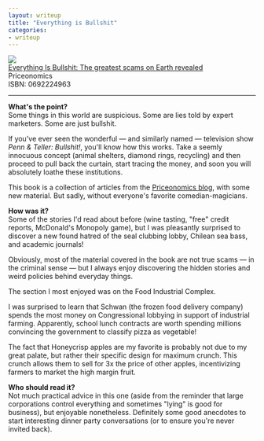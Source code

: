 ```yaml
---
layout: writeup
title: "Everything is Bullshit"
categories:
- writeup
---
```


![]({{site.baseurl}}/static/bullshit.jpg)  
[Everything Is Bullshit: The greatest scams on Earth revealed][link]   
Priceonomics  
ISBN: 0692224963  
    
---

**What's the point?**  
Some things in this world are suspicious. Some are lies told by expert marketers. Some are
just bullshit.

If you've ever seen the wonderful &mdash; and similarly named &mdash; television show
*Penn & Teller: Bullshit!*, you'll know how this works. Take a seemly innocuous concept
(animal shelters, diamond rings, recycling) and then proceed to pull back the curtain, start
tracing the money, and soon you will absolutely loathe these institutions.

This book is a collection of articles from the [Priceonomics blog][p], with some new material.
But sadly, without everyone's favorite comedian-magicians.

**How was it?**  
Some of the stories I'd read about before (wine tasting, "free" credit reports, McDonald's 
Monopoly game), but I was pleasantly surprised to discover a new found hatred of the seal 
clubbing lobby, Chilean sea bass, and academic journals!

Obviously, most of the material covered in the book are not true scams &mdash; in the
criminal sense &mdash; but I always enjoy discovering the hidden stories and weird
policies behind everyday things.

The section I most enjoyed was on the Food Industrial Complex.

I was surprised to learn that Schwan (the frozen food delivery company) spends the most
money on Congressional lobbying in support of industrial farming. Apparently, school lunch
contracts are worth spending millions convincing the government to classify pizza as vegetable!

The fact that Honeycrisp apples are my favorite is probably not due to my great palate, but 
rather their specific design for maximum crunch. This crunch allows them to sell for 3x the 
price of other apples, incentivizing farmers to market the high margin fruit. 

**Who should read it?**  
Not much practical advice in this one (aside from the reminder that large corporations
control everything and sometimes "lying" is good for business), but enjoyable nonetheless.
Definitely some good anecdotes to start interesting dinner party conversations (or
to ensure you're never invited back).

[link]: http://www.amazon.com/exec/obidos/ASIN/0692224963/ref=nosim&tag=bookreview0a1-20
[p]: http://priceonomics.com/life-as-a-lego-professional/



